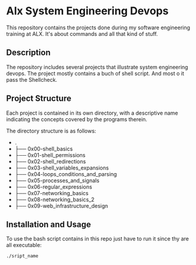# Alx System Engineering Devops
This repository contains the projects done during my software engineering training at ALX. It's about commands and all that kind of stuff.

##  Description
The repository includes several projects that illustrate system engineering devops. The project mostly contains a buch of shell script. And most o it pass the Shellcheck.

## Project Structure
Each project is contained in its own directory, with a descriptive name indicating the concepts covered by the programs therein.

The directory structure is as follows:
+ .
+ ├── 0x00-shell_basics
+ ├── 0x01-shell_permissions
+ ├── 0x02-shell_redirections
+ ├── 0x03-shell_variables_expansions
+ ├── 0x04-loops_conditions_and_parsing
+ ├── 0x05-processes_and_signals
+ ├── 0x06-regular_expressions
+ ├── 0x07-networking_basics
+ ├── 0x08-networking_basics_2
+ ├── 0x09-web_infrastructure_design
## Installation and Usage

To use the bash script contains in this repo just have to run it since thy are all executable:

```
./sript_name
```
